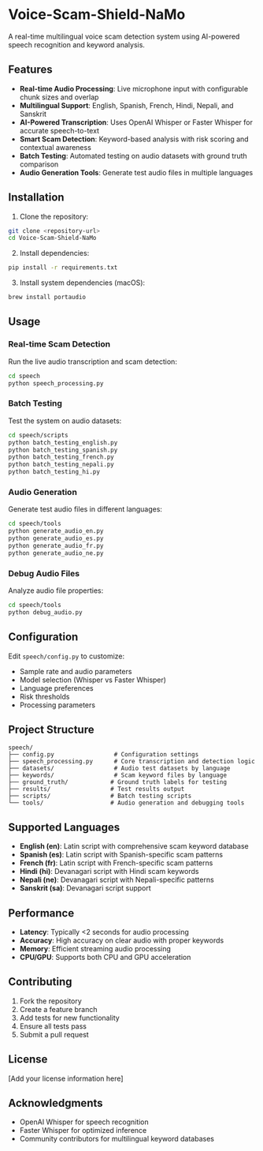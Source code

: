 # Voice-Scam-Shield-NaMo

A real-time multilingual voice scam detection system using AI-powered speech recognition and keyword analysis.

## Features

- **Real-time Audio Processing**: Live microphone input with configurable chunk sizes and overlap
- **Multilingual Support**: English, Spanish, French, Hindi, Nepali, and Sanskrit
- **AI-Powered Transcription**: Uses OpenAI Whisper or Faster Whisper for accurate speech-to-text
- **Smart Scam Detection**: Keyword-based analysis with risk scoring and contextual awareness
- **Batch Testing**: Automated testing on audio datasets with ground truth comparison
- **Audio Generation Tools**: Generate test audio files in multiple languages

## Installation

1. Clone the repository:
```bash
git clone <repository-url>
cd Voice-Scam-Shield-NaMo
```

2. Install dependencies:
```bash
pip install -r requirements.txt
```

3. Install system dependencies (macOS):
```bash
brew install portaudio
```

## Usage

### Real-time Scam Detection

Run the live audio transcription and scam detection:

```bash
cd speech
python speech_processing.py
```

### Batch Testing

Test the system on audio datasets:

```bash
cd speech/scripts
python batch_testing_english.py
python batch_testing_spanish.py
python batch_testing_french.py
python batch_testing_nepali.py
python batch_testing_hi.py
```

### Audio Generation

Generate test audio files in different languages:

```bash
cd speech/tools
python generate_audio_en.py
python generate_audio_es.py
python generate_audio_fr.py
python generate_audio_ne.py
```

### Debug Audio Files

Analyze audio file properties:

```bash
cd speech/tools
python debug_audio.py
```

## Configuration

Edit `speech/config.py` to customize:

- Sample rate and audio parameters
- Model selection (Whisper vs Faster Whisper)
- Language preferences
- Risk thresholds
- Processing parameters

## Project Structure

```
speech/
├── config.py                 # Configuration settings
├── speech_processing.py      # Core transcription and detection logic
├── datasets/                 # Audio test datasets by language
├── keywords/                 # Scam keyword files by language
├── ground_truth/            # Ground truth labels for testing
├── results/                 # Test results output
├── scripts/                 # Batch testing scripts
└── tools/                   # Audio generation and debugging tools
```

## Supported Languages

- **English (en)**: Latin script with comprehensive scam keyword database
- **Spanish (es)**: Latin script with Spanish-specific scam patterns
- **French (fr)**: Latin script with French-specific scam patterns
- **Hindi (hi)**: Devanagari script with Hindi scam keywords
- **Nepali (ne)**: Devanagari script with Nepali-specific patterns
- **Sanskrit (sa)**: Devanagari script support

## Performance

- **Latency**: Typically <2 seconds for audio processing
- **Accuracy**: High accuracy on clear audio with proper keywords
- **Memory**: Efficient streaming audio processing
- **CPU/GPU**: Supports both CPU and GPU acceleration

## Contributing

1. Fork the repository
2. Create a feature branch
3. Add tests for new functionality
4. Ensure all tests pass
5. Submit a pull request

## License

[Add your license information here]

## Acknowledgments

- OpenAI Whisper for speech recognition
- Faster Whisper for optimized inference
- Community contributors for multilingual keyword databases